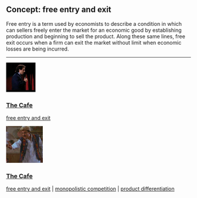 ## Concept: free entry and exit

Free entry is a term used by economists to describe a condition in which can sellers freely enter the market for an economic good by establishing production and beginning to sell the product. Along these same lines, free exit occurs when a firm can exit the market without limit when economic losses are being incurred.

<hr>
<div class="clip-listing">
<img src="media/icons/cafe_clip1.jpg" alt="The Cafe icon">

### [The Cafe](../clip/20/)

[free entry and exit](/concept/free-entry-and-exit/)
</div>

<div class="clip-listing">
<img src="media/icons/cafe_clip2.jpg" alt="The Cafe icon">

### [The Cafe](../clip/21/)

[free entry and exit](/concept/free-entry-and-exit/) | [monopolistic competition](/concept/monopolistic-competition/) | [product differentiation](/concept/product-differentiation/)
</div>

